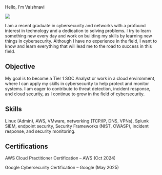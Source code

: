 Hello, I'm Vaishnavi 

<a href="https://www.linkedin.com/in/vaishnavi-challagundla-ramu-033085287/"><img src="https://img.shields.io/badge/-LinkedIn-0072b1?&style=for-the-badge&logo=linkedin&logoColor=white" /></a>

I am a recent graduate in cybersecurity and networks with a profound interest in technology and a dedication to solving problems. I try to learn something new every day and work on building my skills by learning new things in cybersecurity. Although I have no experience in the field, I want to know and learn everything that will lead me to the road to success in this field.

## Objective
My goal is to become a Tier 1 SOC Analyst or work in a cloud environment, where I can apply my skills in cybersecurity to help protect and monitor systems. I am eager to contribute to threat detection, incident response, and cloud security, as I continue to grow in the field of cybersecurity.

## Skills
Linux (Admin), AWS, VMware, networking (TCP/IP, DNS, VPNs), Splunk SIEM, endpoint security, Security Frameworks (NIST, OWASP), incident response, and security monitoring.

## Certifications
AWS Cloud Practitioner Certification – AWS (Oct 2024)

Google Cybersecurity Certification – Google (May 2025)
